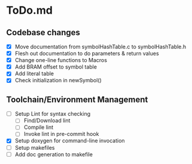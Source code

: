 # ToDo.md

## Codebase changes
  - [x] Move documentation from symbolHashTable.c to symbolHashTable.h
  - [x] Flesh out documentation to do parameters & return values
  - [x] Change one-line functions to Macros
  - [x] Add BRAM offset to symbol table
  - [x] Add literal table
  - [x] Check initialization in newSymbol()

## Toolchain/Environment Management
  - [ ] Setup Lint for syntax checking
    - [ ] Find/Download lint
	- [ ] Compile lint
	- [ ] Invoke lint in pre-commit hook
  - [x] Setup doxygen for command-line invocation
  - [ ] Setup makefiles
  - [ ] Add doc generation to makefile
